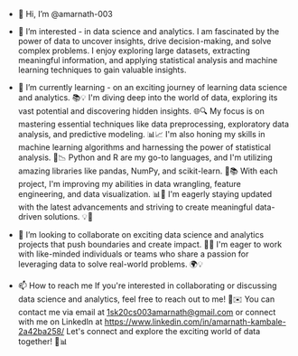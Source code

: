 - 👋 Hi, I’m @amarnath-003
- 👀 I’m interested - in data science and analytics. I am fascinated by the power of data to uncover insights,
  drive decision-making, and solve complex problems. I enjoy exploring large datasets, extracting meaningful information,
  and applying statistical analysis and machine learning techniques to gain valuable insights.
  
- 🌱 I’m currently learning -  on an exciting journey of learning data science and analytics. 📚💡
  I'm diving deep into the world of data, exploring its vast potential and discovering hidden insights. 🌐🔍
  My focus is on mastering essential techniques like data preprocessing, exploratory data analysis, and predictive modeling. 📊📈
  I'm also honing my skills in machine learning algorithms and harnessing the power of statistical analysis. 🤖📉
  Python and R are my go-to languages, and I'm utilizing amazing libraries like pandas, NumPy, and scikit-learn. 🐍📚
  With each project, I'm improving my abilities in data wrangling, feature engineering, and data visualization. 📊🔧
  I'm eagerly staying updated with the latest advancements and striving to create meaningful data-driven solutions. 💡💪

- 💞️ I’m looking to collaborate on exciting data science and analytics projects that push boundaries and create impact. 🤝🌟
I'm eager to work with like-minded individuals or teams who share a passion for leveraging data to solve real-world problems. 🌍💡
- 📫 How to reach me If you're interested in collaborating or discussing data science and analytics, feel free to reach out to me! 📩✉️
You can contact me via email at 1sk20cs003amarnath@gmail.com or connect with me on LinkedIn at https://www.linkedin.com/in/amarnath-kambale-2a42ba258/
Let's connect and explore the exciting world of data together! 🌟📊

<!---
amarnath-003/amarnath-003 is a ✨ special ✨ repository because its `README.md` (this file) appears on your GitHub profile.
You can click the Preview link to take a look at your changes.
--->
